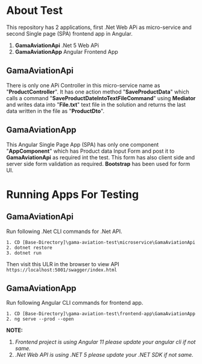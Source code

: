 # About Test

This repository has 2 applications, first .Net Web APi as micro-service and second Single page (SPA) frontend app in Angular.

1. __GamaAviationApi__ .Net 5 Web APi
2. __GamaAviationApp__ Angular Frontend App

## GamaAviationApi

There is only one APi Controller in this micro-service name as "__ProductController__". It has one action method "__SaveProductData__" which calls a command "__SaveProductDateIntoTextFileCommand__" using __Mediator__ and writes data into "__File.txt__" text file in the solution and returns the last data written in the file as "__ProductDto__".

## GamaAviationApp

This Angular Single Page App (SPA)  has only one component "__AppComponent__" which has Product data Input Form and post it to __GamaAviationApi__ as required int the test. This form has also client side and server side form validation as required. __Bootstrap__ has been used for form UI.

# Running Apps For Testing

## GamaAviationApi

Run following .Net CLI commands for .Net API.

```text
1. CD [Base-Directory]\gama-aviation-test\microservice\GamaAviationApi
2. dotnet restore
3. dotnet run
```

Then visit this ULR in the browser to view API ```https://localhost:5001/swagger/index.html```

## GamaAviationApp

Run following Angular CLI commands for frontend app.

```text
1. CD [Base-Directory]\gama-aviation-test\frontend-app\GamaAviationApp
2. ng serve --prod --open
```

__NOTE:__  
1. *Frontend project is using Angular 11 please update your angular cli if not same.*  
2. *.Net Web API is using .NET 5 please update your .NET SDK if not same.*